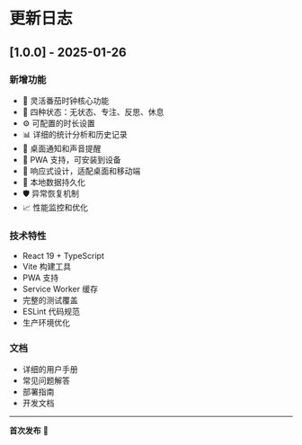 # 更新日志

## [1.0.0] - 2025-01-26

### 新增功能
- 🍅 灵活番茄时钟核心功能
- 🔄 四种状态：无状态、专注、反思、休息
- ⚙️ 可配置的时长设置
- 📊 详细的统计分析和历史记录
- 🔔 桌面通知和声音提醒
- 📱 PWA 支持，可安装到设备
- 🎨 响应式设计，适配桌面和移动端
- 💾 本地数据持久化
- 🛡️ 异常恢复机制
- 📈 性能监控和优化

### 技术特性
- React 19 + TypeScript
- Vite 构建工具
- PWA 支持
- Service Worker 缓存
- 完整的测试覆盖
- ESLint 代码规范
- 生产环境优化

### 文档
- 详细的用户手册
- 常见问题解答
- 部署指南
- 开发文档

---

**首次发布** 🎉